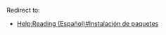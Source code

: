 Redirect to:

*   [Help:Reading (Español)#Instalación de paquetes](/index.php/Help:Reading_(Espa%C3%B1ol)#Instalaci.C3.B3n_de_paquetes "Help:Reading (Español)")